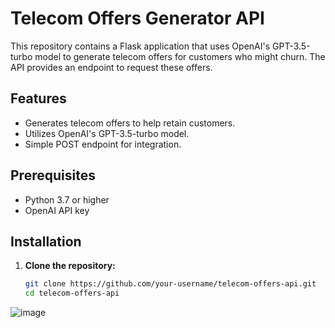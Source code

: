 # Telecom Offers Generator API

This repository contains a Flask application that uses OpenAI's GPT-3.5-turbo model to generate telecom offers for customers who might churn. The API provides an endpoint to request these offers.

## Features

- Generates telecom offers to help retain customers.
- Utilizes OpenAI's GPT-3.5-turbo model.
- Simple POST endpoint for integration.

## Prerequisites

- Python 3.7 or higher
- OpenAI API key

## Installation

1. **Clone the repository:**
   ```sh
   git clone https://github.com/your-username/telecom-offers-api.git
   cd telecom-offers-api

![image](https://github.com/dittovicky/Telecom-Churn-GEN-AI-/assets/147920642/f62bd39c-8210-4be9-97e5-e4d42dd066bf)
